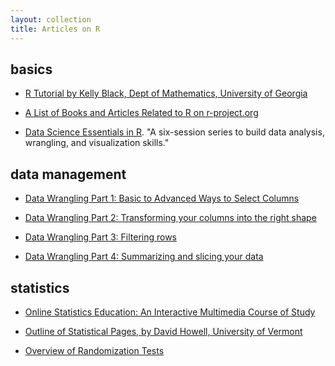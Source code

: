 ```yaml
---
layout: collection
title: Articles on R
---
```


## basics

-  [R Tutorial by Kelly Black, Dept of Mathematics, University of Georgia](http://www.cyclismo.org/tutorial/R/index.html#)

-  [A List of Books and Articles Related to R on r-project.org](https://www.r-project.org/doc/bib/R-jabref.html)

- [Data Science Essentials in R](https://uvastatlab.github.io/phdplus/index.html).  "A  six-session series to build data analysis, wrangling, and visualization skills."


## data management

- [Data Wrangling Part 1: Basic to Advanced Ways to Select Columns](https://suzan.rbind.io/2018/01/dplyr-tutorial-1/)

- [Data Wrangling Part 2: Transforming your columns into the right shape](https://suzan.rbind.io/2018/02/dplyr-tutorial-2/)

- [Data Wrangling Part 3: Filtering rows](https://suzan.rbind.io/2018/02/dplyr-tutorial-3/)

- [Data Wrangling Part 4: Summarizing and slicing your data](https://suzan.rbind.io/2018/04/dplyr-tutorial-4/#summarising-data)

## statistics

-  [Online Statistics Education: An Interactive Multimedia Course of Study](http://onlinestatbook.com/2/index.html)

-  [Outline of Statistical Pages, by David Howell, University of Vermont](https://www.uvm.edu/~dhowell/StatPages/)

-  [Overview of Randomization Tests
](http://www.uvm.edu/~dhowell/StatPages/Randomization%20Tests/RandomizationTestsOverview.html#Lunneborg)
